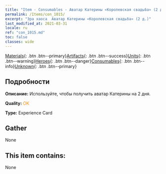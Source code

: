 ```yaml
---
title: "Item - Consumables - Аватар Катерины «Королевская свадьба» (2 д.)"
permalink: /Items/con_1015/
excerpt: "Эра хаоса  Аватар Катерины «Королевская свадьба» (2 д.)"
last_modified_at: 2021-03-31
locale: ru
ref: "con_1015.md"
toc: false
classes: wide
---
```

 [Materials](/ru/Items/){: .btn .btn--primary}[Artifacts](/ru/Items/Artifacts/){: .btn .btn--success}[Units](/ru/Items/Units/){: .btn .btn--warning}[Heroes](/ru/Items/Heroes/){: .btn .btn--danger}[Consumables](/ru/Items/Consumables/){: .btn .btn--info}[Unknown](/ru/Items/Unknown/){: .btn .btn--primary}

## Подробности
 **Описание:** Используйте, чтобы получить аватар Катерины на 2 дня.

 **Quality:** <span style="color: #FF8C00">OK</span>

 **Type:** Experience Card

## Gather

  None

## This item contains:

  None

